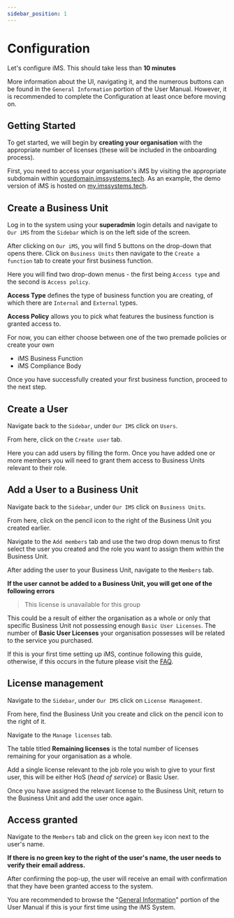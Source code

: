 ```yaml
---
sidebar_position: 1
---
```


# Configuration

Let's configure iMS. This should take less than **10 minutes**

More information about the UI, navigating it, and the numerous buttons can be found in the `General Information` portion of the User Manual. However, it is recommended to complete the Configuration at least once before moving on.

## Getting Started

To get started, we will begin by **creating your organisation** with the appropriate number of licenses (these will be included in the onboarding process).

First, you need to access your organisation's iMS by visiting the appropriate subdomain within [yourdomain.imssystems.tech][iMS]. As an example, the demo version of iMS is hosted on [my.imssystems.tech][myIMS].

## Create a Business Unit

Log in to the system using your **superadmin** login details and navigate to `Our iMS` from the `Sidebar` which is on the left side of the screen.

After clicking on `Our iMS`, you will find 5 buttons on the drop-down that opens there. Click on `Business Units` then navigate to the `Create a function` tab to create your first business function. 

Here you will find two drop-down menus - the first being `Access type` and the second is `Access policy`. 

**Access Type** defines the type of business function you are creating, of which there are `Internal` and `External` types. 

**Access Policy** allows you to pick what features the business function is granted access to.

For now, you can either choose between one of the two premade policies or create your own
- iMS Business Function
- iMS Compliance Body

Once you have successfully created your first business function, proceed to the next step.

## Create a User

Navigate back to the `Sidebar`, under `Our IMS` click on `Users`. 

From here, click on the `Create user` tab.

Here you can add users by filling the form. Once you have added one or more members you will need to grant them access to Business Units relevant to their role.

## Add a User to a Business Unit

Navigate back to the `Sidebar`, under `Our IMS` click on `Business Units`.

From here, click on the pencil icon to the right of the Business Unit you created earlier.

Navigate to the `Add members` tab and use the two drop down menus to first select the user you created and the role you want to assign them within the Business Unit.

After adding the user to your Business Unit, navigate to the `Members` tab.

**If the user cannot be added to a Business Unit, you will get one of the following errors**

> This license is unavailable for this group

This could be a result of either the organisation as a whole or only that specific Business Unit not possessing enough `Basic User Licenses`. The number of **Basic User Licenses** your organisation possesses will be related to the service you purchased.

If this is your first time setting up iMS, continue following this guide, otherwise, if this occurs in the future please visit the [FAQ][].

## License management

Navigate to the `Sidebar`, under `Our IMS` click on `License Management`. 

From here, find the Business Unit you create and click on the pencil icon to the right of it.

Navigate to the `Manage licenses` tab.

The table titled **Remaining licenses** is the total number of licenses remaining for your organisation as a whole.

Add a single license relevant to the job role you wish to give to your first user, this will be either HoS (*head of service*) or Basic User.

Once you have assigned the relevant license to the Business Unit, return to the Business Unit and add the user once again.

## Access granted

Navigate to the `Members` tab and click on the green `key` icon next to the user's name.

**If there is no green key to the right of the user's name, the user needs to verify their email address.**

After confirming the pop-up, the user will receive an email with confirmation that they have been granted access to the system.

You are recommended to browse the "[General Information][]" portion of the User Manual if this is your first time using the iMS System.

[iMS]: https://imssystems.tech/ "iMS Homepage"
[myIMS]: https://my.imssystems.tech/ "Demo iMS"
[Permissions]: ./permission "Link to Permissions Page"
[General Information]: ./General%20Information/quick_links
[FAQ]: ./faq